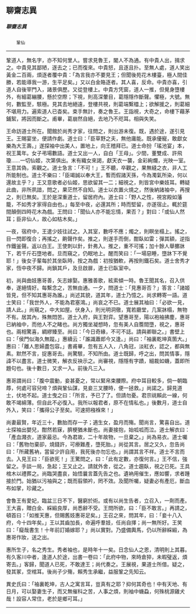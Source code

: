 

## 聊齋志異

##### 聊齋志異
　　`鞏仙`

* * *

鞏道人，無名字，亦不知何里人。嘗求見魯王，閽人不為通。有中貴人出，揖求之。中貴見其鄙陋，逐去之；已而復來。中貴怒，且逐且扑。至無人處，道人笑出黃金二百兩，煩逐者覆中貴：「為言我亦不要見王；但聞後苑花木樓臺，極人間佳勝，若能導我一游，生平足矣。」又以白金賂逐者。其人喜，反命。中貴亦喜，引道人自後宰門入，諸景俱歷。又從登樓上。中貴方凭窗，道人一推，但覺身墮樓外，有細葛繃腰，懸於空際；下視，則高深暈目，葛隱隱作斷聲。懼極，大號。無何，數監至，駭極。見其去地絕遠，登樓共視，則葛端繫櫺上；欲解援之，則葛細不堪用力。遍索道人已杳矣。束手無計，奏之魯王。王詣視，大奇之，命樓下藉茅鋪絮，將因而斷之。甫畢，葛崩然自絕，去地乃不咫耳。相與失笑。

王命訪道士所在。聞館於尚秀才家，往問之，則出游未復。既，遇於途，遂引見王。王賜宴坐，便請作劇。道士曰：「臣草野之夫，無他庸能。既承優寵，敢獻女樂為大王壽。」遂探袖中出美人，置地上，向王稽拜已。道士命扮「瑤池宴」本，祝王萬年。女子弔場數語。道士又出一人，自白「王母」。少間，董雙成、許飛瓊……一切仙姬，次第俱出。末有織女來謁，獻天衣一襲，金彩絢爛，光映一室。王意其偽，索觀之。道士急言：「不可！」王不聽，卒觀之，果無縫之衣，非人工所能制也。道士不樂曰：「臣竭誠以奉大王，暫而假諸天孫，今為濁氣所染，何以還故主乎？」王又意歌者必仙姬，思欲留其一二；細視之，則皆宮中樂妓耳。轉疑此曲，非所夙諳，問之，果茫然不自知。道士以衣置火燒之，然後納諸袖中，再搜之，則已無矣。王於是深重道士，留居府內。道士曰：「野人之性，視宮殿如藩籠，不如秀才家得自由也。」每至中夜，必還其所；時而堅留，亦遂宿止。輒於筵間顛倒四時花木為戲。王問曰：「聞仙人亦不能忘情，果否？」對曰：「或仙人然耳；臣非仙人，故心如枯木矣。」

一夜，宿府中，王遣少妓往試之。入其室，數呼不應；燭之，則瞑坐榻上。搖之，目一閃即復合；再搖之，齁聲作矣。推之，則遂手而倒，酣臥如雷；彈其額，逆指作鐵釜聲。返以白王。王使刺以針，針弗入。推之，重不可搖；加十餘人舉擲牀下，若千斤石墮地者。旦而窺之，仍眠地上。醒而笑曰：「一場惡睡，墮牀下不覺耶！」後女子輩每於其坐臥時，按之為戲：初按猶軟，再按則鐵石矣。道士舍秀才家，恆中夜不歸。尚鎖其戶，及旦啟扉，道士已臥室中。

初，尚與曲妓惠哥善，矢志嫁娶。惠雅善歌，絃索傾一時。魯王聞其名，召入供奉，遂絕情好。每繫念之，苦無由通。一夕，問道士：「見惠哥否？」答言：「諸姬皆見，但不知其惠哥為誰。」尚述其貌，道其年，道士乃憶之。尚求轉寄一語。道士笑曰：「我世外人，不能為君塞鴻。」尚哀之不已。道士展其袖曰：「必欲一見，請人此。」尚窺之，中大如屋。伏身入，則光明洞徹，寬若廳堂，几案牀榻，無物不有。居其內，殊無悶苦。道士入府，與王對弈。望惠哥至，陽以袍袖拂塵，惠哥已納袖中，而他人不之睹也。尚方獨坐凝想時，忽有美人自簷間墮，視之，惠哥也。兩相驚喜，綢繆臻至。尚曰：「今日奇緣，不可不誌。請與卿聯之。」書壁上曰：「侯門似海久無蹤。」惠續云：「誰識蕭郎今又逢。」尚曰：「袖裏乾坤真箇大。」惠曰：「離人思婦盡包容。」書甫畢，忽有五人入，八角冠，淡紅衣，認之，都與無素。默然不言，捉惠哥去。尚驚駭，不知所由。道士既歸，呼之出，問其情事，隱諱不以盡言。道士微笑，解衣反袂示之。尚審視，隱隱有字蹟，細裁如蟣，蓋即所題句也。後十數日，又求一入。前後凡三入。

惠哥謂尚曰：「腹中震動，妾甚憂之，常以緊帛束腰際。府中耳目較多，倘一朝臨蓐，何處可容兒啼？煩與鞏仙謀，見妾三叉腰時，便一拯救。」尚諾之。歸見道士，伏地不起。道士曳之曰：「所言，予已了了。但請勿憂。君宗祧賴此一線，何敢不竭綿薄。但自此不必復入。我所以報君者，原不在情私也。」後數月，道士自外入，笑曰：「攜得公子至矣。可速把襁褓來！」

尚妻最賢，年近三十，數胎而存一子；適生女，盈月而殤。聞尚言，驚喜自出。道士探袖出嬰兒，酣然若寐，臍梗猶未斷也。尚妻接抱，始呱呱而泣。道士解衣曰：「產血濺衣，道家最忌。今為君故，二十年故物，一旦棄之。」尚為易衣。道士囑曰：「舊物勿棄卻，燒錢許，可療難產，墮死胎。」尚從其言。居之又久，忽告尚曰：「所藏舊衲，當留少許自用，我死後亦勿忘也。」尚謂其言不祥。道士不言而去。入見王曰：「臣欲死！」王驚問之，曰：「此有定數，亦復何言。」王不信，強留之。手談一局，急起；王又止之。請就外舍，從之。道士趨臥，視之已死。王具棺木以禮葬之。尚臨哭盡哀，始悟曩言蓋先告之也。遺衲用催生，應如響，求者踵接於門。始猶以污袖與之；既而翦領衿，罔不效。及聞所囑，疑妻必有產厄，斷血布如掌，珍藏之。

會魯王有愛妃，臨盆三日不下，醫窮於術。或有以尚生告者，立召入，一劑而產。王大喜，贈白金、綵緞良厚，尚悉辭不受。王問所欲，曰：「臣不敢言。」再請之，頓首曰：「如推天惠，但賜舊妓惠哥足矣。」王召之來，問其年，曰：「妾十八入府，今十四年矣。」王以其齒加長，命遍呼羣妓，任尚自擇；尚一無所好。王笑曰：「癡哉書生！十年前訂婚嫁耶？」尚以實對。乃盛備輿馬，仍以所辭綵緞，為惠哥作妝，送之出。

惠所生子，名之秀生。秀者袖也，是時年十一矣。日念仙人之恩，清明則上其暮。有久客川中者，逢道人於途，出書一卷曰：「此府中物，來時倉猝，未暇璧返，煩寄去。」客歸，聞道人已死，不敢達王；尚代奏之。王展視，果道士所借。疑之，發其冢，空棺耳。後尚子少殤，賴秀生承繼，益服鞏之先知云。

異史氏曰：「袖裏乾坤，古人之寓言耳，豈真有之耶？抑何其奇也！中有天地、有日月，可以娶妻生子，而又無催科之苦，人事之煩，則袖中蟣蝨，何殊桃源雞犬哉！設容人常住，老於是鄉可耳。」

* * *

